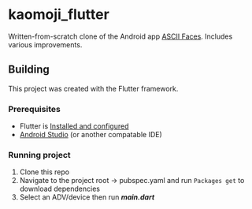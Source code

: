 # kaomoji_flutter

Written-from-scratch clone of the Android app [ASCII Faces](https://play.google.com/store/apps/details?id=com.joeapps.asciifaces).  Includes various improvements.

## Building

This project was created with the Flutter framework.

### Prerequisites  
+ Flutter is [Installed and configured](https://flutter.dev/docs/get-started/install)
+ [Android Studio](https://developer.android.com/studio) (or another compatable IDE)

### Running project

1. Clone this repo
2. Navigate to the project root -> pubspec.yaml and run `Packages get` to download dependencies
3. Select an ADV/device then run **_main.dart_**